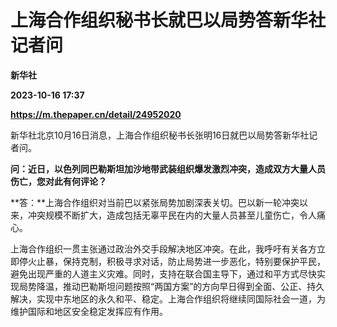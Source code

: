 # 上海合作组织秘书长就巴以局势答新华社记者问
**新华社**

**2023-10-16 17:37**

**https://m.thepaper.cn/detail/24952020**

新华社北京10月16日消息，上海合作组织秘书长张明16日就巴以局势答新华社记者问。

**问：近日，以色列同巴勒斯坦加沙地带武装组织爆发激烈冲突，造成双方大量人员伤亡，您对此有何评论？**

**答：**上海合作组织对当前巴以紧张局势加剧深表关切。巴以新一轮冲突以来，冲突规模不断扩大，造成包括无辜平民在内的大量人员甚至儿童伤亡，令人痛心。

上海合作组织一贯主张通过政治外交手段解决地区冲突。在此，我呼吁有关各方立即停火止暴，保持克制，积极寻求对话，防止局势进一步恶化，特别要保护平民，避免出现严重的人道主义灾难。同时，支持在联合国主导下，通过和平方式尽快实现局势降温，推动巴勒斯坦问题按照“两国方案”的方向早日得到全面、公正、持久解决，实现中东地区的永久和平、稳定。上海合作组织将继续同国际社会一道，为维护国际和地区安全稳定发挥应有作用。